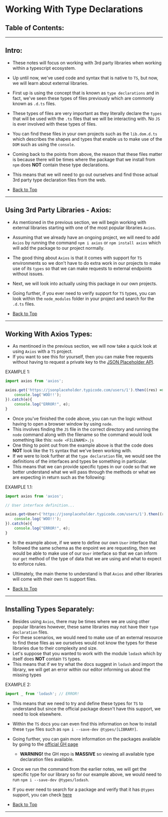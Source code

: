 # Working With Type Declarations

## Table of Contents:

---

## Intro:

  - These notes will focus on working with 3rd party libraries when working within a typescript ecosystem.
  - Up until now, we've used code and syntax that is native to `TS`, but now, we will learn about external libraries.
  - First up is using the concept that is known as `type declarations` and in fact, we've seen these types of files previously which are commonly known as `.d.ts` files.
  - These types of files are very important as they literally declare the `types` that will be used with the `.ts` files that we will be interacting with. No `JS` is ever involved with these types of files.
  - You can find these files in your own projects such as the `lib.dom.d.ts` which describes the shapes and types that enable us to make use of the `DOM` such as using the `console`.
  - Coming back to the points from above, the reason that these files matter is because there will be times where the package that we install from `npm` does __NOT__ contain these type declarations.
  - This means that we will need to go out ourselves and find those actual 3rd party type declaration files from the web.

- [Back to Top](#table-of-contents)

---

## Using 3rd Party Libraries - Axios:

  - As mentioned in the previous section, we will begin working with external libraries starting with one of the most popular libraries `Axios`.
  - Assuming that we already have an ongoing project, we will need to add `Axios` by running the command `npm i axios` or `npm install axios` which will add the package to our project normally.
  - The good thing about `Axios` is that it comes with support for `TS` environments so we don't have to do extra work in our projects to make use of its `types` so that we can make requests to external endpoints without issues.
  - Next, we will look into actually using this package in our own projects.
  - Going further, if you ever need to verify support for `TS` types, you can look within the `node_modules` folder in your project and search for the `.d.ts` files.

- [Back to Top](#table-of-contents)

---

## Working With Axios Types:

  - As mentinoed in the previous section, we will  now take a quick look at using `Axios` with a `TS` project.
  - If you want to see this for yourself, then you can make free requests without having to request a private key to the [JSON Placeholder API](https://jsonplaceholder.typicode.com/).

EXAMPLE 1:

```typescript
import axios from 'axios';

axios.get('https://jsonplaceholder.typicode.com/users/1').then((res) => {
	console.log('WOO!!');
}).catch(e){
	console.log("ERROR!", e);
}
```

  - Once you've finished the code above, you can run the logic without having to open a browser window by using `node`.
  - This involves finding the `JS` file in the correct directory and running the `node` command along with the filename so the command would look something like this: `node <FILENAME>.js`
  - One thing to point out from the example above is that the code does __NOT__ look like the `TS` syntax that we've been working with.
  - If we were to look further at the `type declaration` file, we would see the definitions of the interfaces and types be something in particular.
  - This means that we can provide specific types in our code so that we better understand what we will pass through the methods or what we are expecting in return such as the following:

EXAMPLE 1.1:

```typescript
import axios from 'axios';

// User interface definition...

axios.get<User>('https://jsonplaceholder.typicode.com/users/1').then((res) => {
	console.log('WOO!!');
}).catch(e){
	console.log("ERROR!", e);
}
```

  - In the example above, if we were to define our own `User` interface that followed the same schema as the enpoint we are requesting, then we would be able to make use of our `User` interface so that we can inform our `get` method of the type of data that we are using and what to expect to enforce rules.
  - Ultimately, the main theme to understand is that `Axios` and other libraries will come with their own `TS` support files.

- [Back to Top](#table-of-contents)

---

## Installing Types Separately:

  - Besides using `Axios`, there may be times where we are using other popular libraries however, these same libraries may not have their `type declaration` files.
  - For these scenarios, we would need to make use of an external resource to find these files as we ourselves would not know the types for these libraries due to their complexity and size.
  - Let's suppose that you wanted to work with the module `lodash` which by itself does __NOT__ contain `TS` types.
  - This means that if we try what the docs suggest in `lodash` and import the library, we will get an error within our editor informing us about the missing types

EXAMPLE 2:

```typescript
import _ from 'lodash'; // ERROR!
```

  - This means that we need to try and define these types for `TS` to understand but since the official package doesn't have this support, we need to look elsewhere.
  - Within the `TS` docs you can even find this information on how to install these `type` files such as `npm i --save-dev @types/[LIBRARY]`.
  - Going further, you can gain more information on the packages available by going to the [official GH page](https://github.com/DefinitelyTyped/DefinitelyTyped)
    - __WARNING!__ the GH repo is __MASSIVE__ so viewing all available type declaration files available.
  - Once we run the command from the earlier notes, we will get the specific type for our library so for our example above, we would need to run `npm i --save-dev @types/lodash`.
  - If you ever need to search for a package and verify that it has `@types` support, you can check [here](https://www.npmjs.com/~types)

- [Back to Top](#table-of-contents)

---
